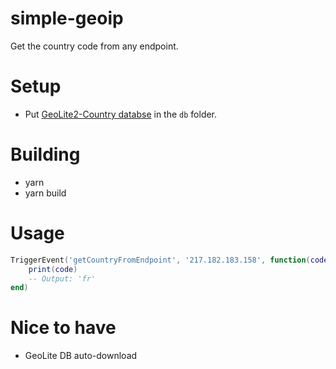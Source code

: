 # simple-geoip

Get the country code from any endpoint.

# Setup
- Put [GeoLite2-Country databse](https://geolite.maxmind.com/download/geoip/database/GeoLite2-Country.tar.gz) in the `db` folder.

# Building
- yarn
- yarn build

# Usage
```lua
TriggerEvent('getCountryFromEndpoint', '217.182.183.158', function(code)
    print(code)
    -- Output: 'fr'
end)
```

# Nice to have
- GeoLite DB auto-download